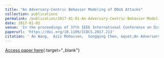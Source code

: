 ```yaml
---
title: "An Adversary-Centric Behavior Modeling of DDoS Attacks"
collection: publications
permalink: /publication/2017-01-01-An-Adversary-Centric-Behavior-Modeling-of-DDoS-Attacks
date: 2017-01-01
venue: 'In the proceedings of 37th IEEE International Conference on Distributed Computing Systems, ICDCS 2017, Atlanta, GA, USA, June 5-8, 2017'
paperurl: 'https://doi.org/10.1109/ICDCS.2017.213'
citation: ' An Wang,  Aziz Mohaisen,  Songqing Chen, &quot;An Adversary-Centric Behavior Modeling of DDoS Attacks.&quot; In the proceedings of 37th IEEE International Conference on Distributed Computing Systems, ICDCS 2017, Atlanta, GA, USA, June 5-8, 2017, 2017.'
---
```

[Access paper here](https://doi.org/10.1109/ICDCS.2017.213){:target="_blank"}
